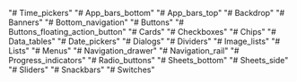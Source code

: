 "# Time_pickers" 
"# App_bars_bottom" 
"# App_bars_top" 
"# Backdrop" 
"# Banners" 
"# Bottom_navigation" 
"# Buttons" 
"# Buttons_floating_action_button" 
"# Cards" 
"# Checkboxes" 
"# Chips" 
"# Data_tables" 
"# Date_pickers" 
"# Dialogs" 
"# Dividers" 
"# Image_lists" 
"# Lists" 
"# Menus" 
"# Navigation_drawer" 
"# Navigation_rail" 
"# Progress_indicators" 
"# Radio_buttons" 
"# Sheets_bottom" 
"# Sheets_side" 
"# Sliders" 
"# Snackbars" 
"# Switches" 

